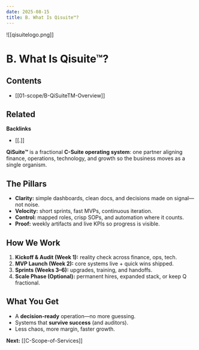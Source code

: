 ```yaml
---
date: 2025-08-15
title: B. What Is Qisuite™?
---
```

![[qisuitelogo.png]]

# B. What Is Qisuite™?

<!-- AUTO-TOC:START -->

## Contents
- [[01-scope/B-QiSuiteTM-Overview]]

<!-- AUTO-TOC:END -->


<!-- RELATED:START -->

## Related
**Backlinks**
- [[.]]

<!-- RELATED:END -->




































**QiSuite™** is a fractional **C-Suite operating system**: one partner aligning finance, operations, technology, and growth so the business moves as a single organism.

## The Pillars
- **Clarity:** simple dashboards, clean docs, and decisions made on signal—not noise.  
- **Velocity:** short sprints, fast MVPs, continuous iteration.  
- **Control:** mapped roles, crisp SOPs, and automation where it counts.  
- **Proof:** weekly artifacts and live KPIs so progress is visible.

## How We Work
1. **Kickoff & Audit (Week 1):** reality check across finance, ops, tech.  
2. **MVP Launch (Week 2):** core systems live + quick wins shipped.  
3. **Sprints (Weeks 3–6):** upgrades, training, and handoffs.  
4. **Scale Phase (Optional):** permanent hires, expanded stack, or keep Q fractional.

## What You Get
- A **decision-ready** operation—no more guessing.  
- Systems that **survive success** (and auditors).  
- Less chaos, more margin, faster growth.

**Next:** [[C-Scope-of-Services]]